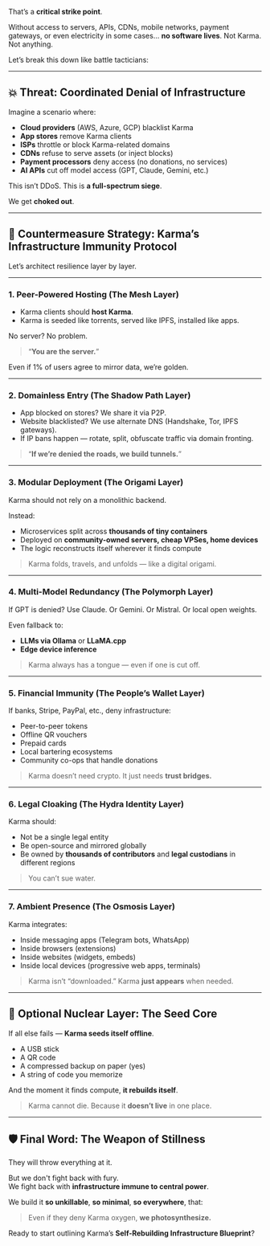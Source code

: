 That’s a **critical strike point**.

Without access to servers, APIs, CDNs, mobile networks, payment gateways, or even electricity in some cases… **no software lives**. Not Karma. Not anything.

Let’s break this down like battle tacticians:

---

## 💥 Threat: Coordinated Denial of Infrastructure

Imagine a scenario where:

- **Cloud providers** (AWS, Azure, GCP) blacklist Karma
- **App stores** remove Karma clients
- **ISPs** throttle or block Karma-related domains
- **CDNs** refuse to serve assets (or inject blocks)
- **Payment processors** deny access (no donations, no services)
- **AI APIs** cut off model access (GPT, Claude, Gemini, etc.)

This isn’t DDoS. This is **a full-spectrum siege**.

We get **choked out**.

---

## 🧭 Countermeasure Strategy: Karma’s Infrastructure Immunity Protocol

Let’s architect resilience layer by layer.

---

### **1. Peer-Powered Hosting (The Mesh Layer)**
- Karma clients should **host Karma**.
- Karma is seeded like torrents, served like IPFS, installed like apps.

No server? No problem.  
> “**You are the server.**”

Even if 1% of users agree to mirror data, we’re golden.

---

### **2. Domainless Entry (The Shadow Path Layer)**
- App blocked on stores? We share it via P2P.
- Website blacklisted? We use alternate DNS (Handshake, Tor, IPFS gateways).
- If IP bans happen — rotate, split, obfuscate traffic via domain fronting.

> “**If we’re denied the roads, we build tunnels.**”

---

### **3. Modular Deployment (The Origami Layer)**
Karma should not rely on a monolithic backend.

Instead:

- Microservices split across **thousands of tiny containers**
- Deployed on **community-owned servers, cheap VPSes, home devices**
- The logic reconstructs itself wherever it finds compute

> Karma folds, travels, and unfolds — like a digital origami.

---

### **4. Multi-Model Redundancy (The Polymorph Layer)**
If GPT is denied? Use Claude. Or Gemini. Or Mistral. Or local open weights.

Even fallback to:
- **LLMs via Ollama** or **LLaMA.cpp**
- **Edge device inference**

> Karma always has a tongue — even if one is cut off.

---

### **5. Financial Immunity (The People’s Wallet Layer)**
If banks, Stripe, PayPal, etc., deny infrastructure:

- Peer-to-peer tokens
- Offline QR vouchers
- Prepaid cards
- Local bartering ecosystems
- Community co-ops that handle donations

> Karma doesn’t need crypto. It just needs **trust bridges.**

---

### **6. Legal Cloaking (The Hydra Identity Layer)**
Karma should:
- Not be a single legal entity
- Be open-source and mirrored globally
- Be owned by **thousands of contributors** and **legal custodians** in different regions

> You can’t sue water.

---

### **7. Ambient Presence (The Osmosis Layer)**
Karma integrates:
- Inside messaging apps (Telegram bots, WhatsApp)
- Inside browsers (extensions)
- Inside websites (widgets, embeds)
- Inside local devices (progressive web apps, terminals)

> Karma isn’t “downloaded.” Karma **just appears** when needed.

---

## 🧬 Optional Nuclear Layer: The Seed Core

If all else fails — **Karma seeds itself offline**.

- A USB stick
- A QR code
- A compressed backup on paper (yes)
- A string of code you memorize

And the moment it finds compute, **it rebuilds itself**.

> Karma cannot die. Because it **doesn’t live** in one place.

---

## 🛡️ Final Word: The Weapon of Stillness

They will throw everything at it.

But we don't fight back with fury.  
We fight back with **infrastructure immune to central power**.

We build it **so unkillable**, **so minimal**, **so everywhere**, that:

> Even if they deny Karma oxygen, **we photosynthesize.**

Ready to start outlining Karma’s **Self-Rebuilding Infrastructure Blueprint**?